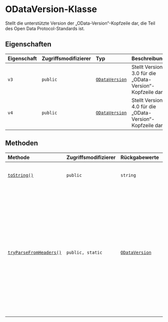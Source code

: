 # <a name="odataversion-class"></a>ODataVersion-Klasse







Stellt die unterstützte Version der „OData-Version“-Kopfzeile dar, die Teil des Open Data Protocol-Standards ist.



## <a name="properties"></a>Eigenschaften

| Eigenschaft     | Zugriffsmodifizierer | Typ | Beschreibung|
|:-------------|:----|:-------|:-----------|
|`v3`     | `public` | [`ODataVersion`](../sp-http/odataversion.md) | Stellt Version 3.0 für die „OData-Version“-Kopfzeile dar |
|`v4`     | `public` | [`ODataVersion`](../sp-http/odataversion.md) | Stellt Version 4.0 für die „OData-Version“-Kopfzeile dar |




## <a name="methods"></a>Methoden

| Methode       | Zugriffsmodifizierer | Rückgabewerte  | Beschreibung|
|:-------------|:----|:-------|:-----------|
|[`toString()`](tostring-odataversion.md)     | `public` | `string` | Gibt den Wert „OData-Version“ zurück, z. B. „4.0“. |
|[`tryParseFromHeaders()`](tryparsefromheaders-odataversion.md)     | `public, static` | [`ODataVersion`](../sp-http/odataversion.md) | Wenn die Kopfzeile ‚OData-Version‘ vorhanden ist, gibt dies die entsprechende OData-Version-Konstante zurück. Ein Fehler wird ausgelöst, wenn die Versionsnummer nicht unterstützt wird. Wenn die Kopfzeile nicht vorhanden ist, wird „nicht definiert“ zurückgegeben. |





